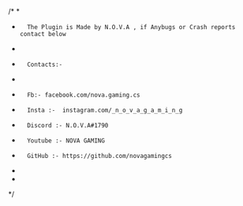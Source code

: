 /* 
*
* 		The Plugin is Made by N.O.V.A , if Anybugs or Crash reports contact below
* 	
*		Contacts:-
*
* 		Fb:- facebook.com/nova.gaming.cs
* 		Insta :-  instagram.com/_n_o_v_a_g_a_m_i_n_g
* 		Discord :- N.O.V.A#1790
* 		Youtube :- NOVA GAMING
*		GitHub :- https://github.com/novagamingcs
*
*
*/


